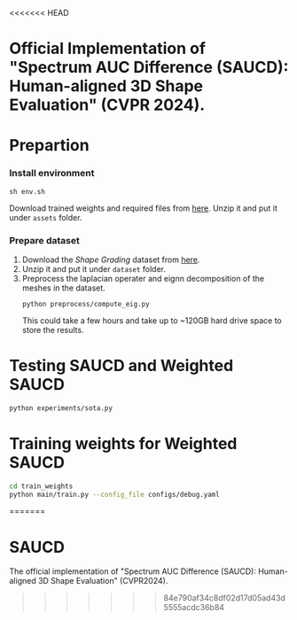 <<<<<<< HEAD
# Official Implementation of "Spectrum AUC Difference (SAUCD): Human-aligned 3D Shape Evaluation" (CVPR 2024).

# Prepartion

### Install environment
```
sh env.sh
```

Download trained weights and required files from [here](). Unzip it and put it under ```assets``` folder.


### Prepare dataset
1. Download the *Shape Grading* dataset from [here]().
2. Unzip it and put it under ```dataset``` folder.
3. Preprocess the laplacian operater and eignn decomposition of the meshes in the dataset.
    ```
    python preprocess/compute_eig.py
    ```
    This could take a few hours and take up to ~120GB hard drive space to store the results.

### 

# Testing SAUCD and Weighted SAUCD
```bash
python experiments/sota.py 
```
# Training weights for Weighted SAUCD
```bash
cd train_weights
python main/train.py --config_file configs/debug.yaml
```
=======
# SAUCD
The official implementation of "Spectrum AUC Difference (SAUCD): Human-aligned 3D Shape Evaluation" (CVPR2024).
>>>>>>> 84e790af34c8df02d17d05ad43d5555acdc36b84
